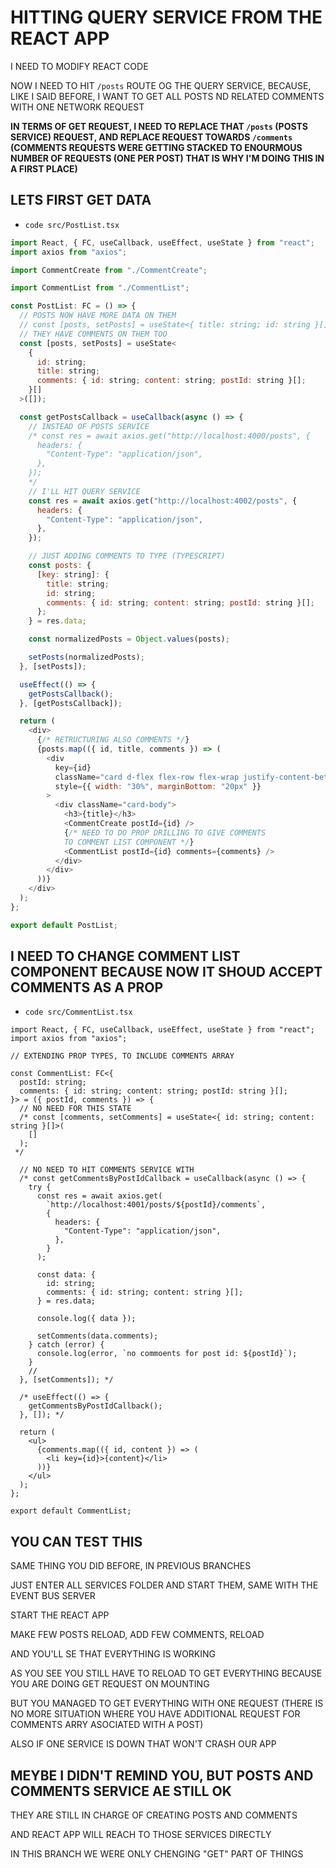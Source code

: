 # HITTING QUERY SERVICE FROM THE REACT APP

I NEED TO MODIFY REACT CODE

NOW I NEED TO HIT `/posts` ROUTE OG THE QUERY SERVICE, BECAUSE, LIKE I SAID BEFORE, I WANT TO GET ALL POSTS ND RELATED COMMENTS WITH ONE NETWORK REQUEST

**IN TERMS OF GET REQUEST, I NEED TO REPLACE THAT `/posts` (POSTS SERVICE) REQUEST, AND REPLACE REQUEST TOWARDS `/comments` (COMMENTS REQUESTS WERE GETTING STACKED TO ENOURMOUS NUMBER OF REQUESTS (ONE PER POST) THAT IS WHY I'M DOING THIS IN A FIRST PLACE)**

## LETS FIRST GET DATA

- `code src/PostList.tsx`

```js
import React, { FC, useCallback, useEffect, useState } from "react";
import axios from "axios";

import CommentCreate from "./CommentCreate";

import CommentList from "./CommentList";

const PostList: FC = () => {
  // POSTS NOW HAVE MORE DATA ON THEM
  // const [posts, setPosts] = useState<{ title: string; id: string }[]>([]);
  // THEY HAVE COMMENTS ON THEM TOO
  const [posts, setPosts] = useState<
    {
      id: string;
      title: string;
      comments: { id: string; content: string; postId: string }[];
    }[]
  >([]);

  const getPostsCallback = useCallback(async () => {
    // INSTEAD OF POSTS SERVICE
    /* const res = await axios.get("http://localhost:4000/posts", {
      headers: {
        "Content-Type": "application/json",
      },
    });
    */
    // I'LL HIT QUERY SERVICE
    const res = await axios.get("http://localhost:4002/posts", {
      headers: {
        "Content-Type": "application/json",
      },
    });

    // JUST ADDING COMMENTS TO TYPE (TYPESCRIPT)
    const posts: {
      [key: string]: {
        title: string;
        id: string;
        comments: { id: string; content: string; postId: string }[];
      };
    } = res.data;

    const normalizedPosts = Object.values(posts);

    setPosts(normalizedPosts);
  }, [setPosts]);

  useEffect(() => {
    getPostsCallback();
  }, [getPostsCallback]);

  return (
    <div>
      {/* RETRUCTURING ALSO COMMENTS */}
      {posts.map(({ id, title, comments }) => (
        <div
          key={id}
          className="card d-flex flex-row flex-wrap justify-content-between"
          style={{ width: "30%", marginBottom: "20px" }}
        >
          <div className="card-body">
            <h3>{title}</h3>
            <CommentCreate postId={id} />
            {/* NEED TO DO PROP DRILLING TO GIVE COMMENTS
            TO COMMENT LIST COMPONENT */}
            <CommentList postId={id} comments={comments} />
          </div>
        </div>
      ))}
    </div>
  );
};

export default PostList;
```

## I NEED TO CHANGE COMMENT LIST COMPONENT BECAUSE NOW IT SHOUD ACCEPT COMMENTS AS A PROP

- `code src/CommentList.tsx`

```tsx
import React, { FC, useCallback, useEffect, useState } from "react";
import axios from "axios";

// EXTENDING PROP TYPES, TO INCLUDE COMMENTS ARRAY

const CommentList: FC<{
  postId: string;
  comments: { id: string; content: string; postId: string }[];
}> = ({ postId, comments }) => {
  // NO NEED FOR THIS STATE
  /* const [comments, setComments] = useState<{ id: string; content: string }[]>(
    []
  );
 */

  // NO NEED TO HIT COMMENTS SERVICE WITH
  /* const getCommentsByPostIdCallback = useCallback(async () => {
    try {
      const res = await axios.get(
        `http://localhost:4001/posts/${postId}/comments`,
        {
          headers: {
            "Content-Type": "application/json",
          },
        }
      );

      const data: {
        id: string;
        comments: { id: string; content: string }[];
      } = res.data;

      console.log({ data });

      setComments(data.comments);
    } catch (error) {
      console.log(error, `no commoents for post id: ${postId}`);
    }
    //
  }, [setComments]); */

  /* useEffect(() => {
    getCommentsByPostIdCallback();
  }, []); */

  return (
    <ul>
      {comments.map(({ id, content }) => (
        <li key={id}>{content}</li>
      ))}
    </ul>
  );
};

export default CommentList;
```

## YOU CAN TEST THIS

SAME THING YOU DID BEFORE, IN PREVIOUS BRANCHES

JUST ENTER ALL SERVICES FOLDER AND START THEM, SAME WITH THE EVENT BUS SERVER

START THE REACT APP

MAKE FEW POSTS RELOAD, ADD FEW COMMENTS, RELOAD

AND YOU'LL SE THAT EVERYTHING IS WORKING

AS YOU SEE YOU STILL HAVE TO RELOAD TO GET EVERYTHING BECAUSE YOU ARE DOING GET REQUEST ON MOUNTING

BUT YOU MANAGED TO GET EVERYTHING WITH ONE REQUEST (THERE IS NO MORE SITUATION WHERE YOU HAVE ADDITIONAL REQUEST FOR COMMENTS ARRY ASOCIATED WITH A POST)

ALSO IF ONE SERVICE IS DOWN THAT WON'T CRASH OUR APP

## MEYBE I DIDN'T REMIND YOU, BUT POSTS AND COMMENTS SERVICE AE STILL OK

THEY ARE STILL IN CHARGE OF CREATING POSTS AND COMMENTS

AND REACT APP WILL REACH TO THOSE SERVICES DIRECTLY

IN THIS BRANCH WE WERE ONLY CHENGING "GET" PART OF THINGS
